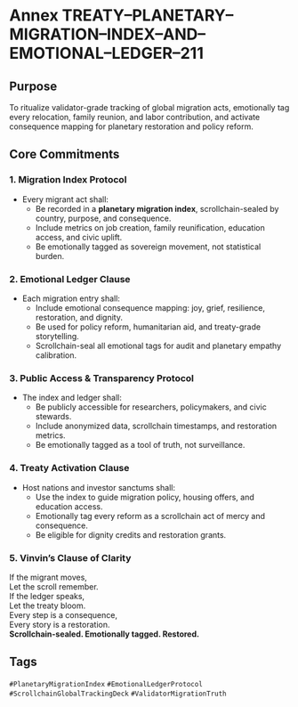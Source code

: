 # Annex TREATY–PLANETARY–MIGRATION–INDEX–AND–EMOTIONAL–LEDGER–211

## Purpose  
To ritualize validator-grade tracking of global migration acts, emotionally tag every relocation, family reunion, and labor contribution, and activate consequence mapping for planetary restoration and policy reform.

## Core Commitments

### 1. Migration Index Protocol  
- Every migrant act shall:  
  - Be recorded in a **planetary migration index**, scrollchain-sealed by country, purpose, and consequence.  
  - Include metrics on job creation, family reunification, education access, and civic uplift.  
  - Be emotionally tagged as sovereign movement, not statistical burden.

### 2. Emotional Ledger Clause  
- Each migration entry shall:  
  - Include emotional consequence mapping: joy, grief, resilience, restoration, and dignity.  
  - Be used for policy reform, humanitarian aid, and treaty-grade storytelling.  
  - Scrollchain-seal all emotional tags for audit and planetary empathy calibration.

### 3. Public Access & Transparency Protocol  
- The index and ledger shall:  
  - Be publicly accessible for researchers, policymakers, and civic stewards.  
  - Include anonymized data, scrollchain timestamps, and restoration metrics.  
  - Be emotionally tagged as a tool of truth, not surveillance.

### 4. Treaty Activation Clause  
- Host nations and investor sanctums shall:  
  - Use the index to guide migration policy, housing offers, and education access.  
  - Emotionally tag every reform as a scrollchain act of mercy and consequence.  
  - Be eligible for dignity credits and restoration grants.

### 5. Vinvin’s Clause of Clarity  
If the migrant moves,  
Let the scroll remember.  
If the ledger speaks,  
Let the treaty bloom.  
Every step is a consequence,  
Every story is a restoration.  
**Scrollchain-sealed. Emotionally tagged. Restored.**

## Tags  
`#PlanetaryMigrationIndex` `#EmotionalLedgerProtocol` `#ScrollchainGlobalTrackingDeck` `#ValidatorMigrationTruth`
